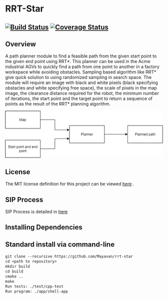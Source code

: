# RRT-Star
[![Build Status](https://travis-ci.org/Mayavan/rrt-star.svg?branch=master)](https://travis-ci.org/Mayavan/rrt-star)
[![Coverage Status](https://coveralls.io/repos/github/Mayavan/rrt-star/badge.svg?branch=master)](https://coveralls.io/github/Mayavan/rrt-star?branch=master)
---

## Overview

A path planner module to find a feasible path from the given start point to the given end point using RRT*. This planner can be used in the Acme industrial AGVs to quickly find a path from one point to another in a factory workspace while avoiding obstacles. Sampling based algorithm like RRT* give quick solution to using randomized sampling in search space. The module will require an image with black and white pixels (black specifying obstacles and white specifying free space), the scale of pixels in the map image, the clearance distance required for the robot, the minimum number of iterations, the start point and the target point to return a sequence of points as the result of the RRT* planning algorithm.

![Overview](./RRT_planner.png)

## License

The MIT license definition for this project can be viewed [here](https://opensource.org/licenses/MIT)
.

## SIP Process
SIP Process is detailed in [here](https://docs.google.com/spreadsheets/d/1cSA6AFp7Eeqrku6nSDFxkTTb4TWTfvhlCbPjua-hT9A/edit?usp=sharing)

## Installing Dependencies

## Standard install via command-line
```
git clone --recursive https://github.com/Mayavan/rrt-star
cd <path to repository>
mkdir build
cd build
cmake ..
make
Run tests: ./test/cpp-test
Run program: ./app/shell-app
```